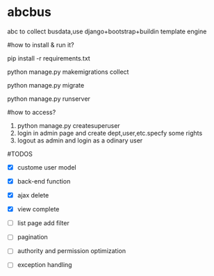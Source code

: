# abcbus
abc to collect busdata,use django+bootstrap+buildin template engine

#how to install & run it?

pip install -r requirements.txt

python manage.py makemigrations collect

python manage.py migrate

python manage.py runserver

#how to access?

1. python manage.py createsuperuser 
2. login in admin page and create dept,user,etc.specfy some rights
3. logout as admin and login as a odinary user

#TODOS

-[x] custome user model

-[x] back-end function

-[x] ajax delete

-[x] view complete

-[ ] list page add filter

-[ ] pagination

-[ ] authority and permission optimization

-[ ] exception handling
